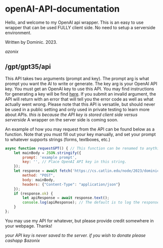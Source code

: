 # openAI-API-documentation

Hello, and welcome to my OpenAI api wrapper. This is an easy to use wrapper that can be used FULLY client side. No need to setup a serverside environment.  

Written by Dominic. 2023. 

*azonix*

## /gpt/gpt35/api

This API takes two arguments (prompt and key). The prompt arg is what prompt you want the AI to write or generate. The key arg is your OpenAI API key. You must get an OpenAI key to use this API. You may find instructions for generating a key will be find [here](https://help.socialintents.com/article/188-how-to-find-your-openai-api-key-for-chatgpt). If you submit an invalid argument, the API will return with an error that will tell you the error code as well as what actually went wrong. Please note that this API is versatile, but should never be used in a public setting and only used in private testing to learn more about APIs. *this is because the API key is stored client side versus serverside* A wrapper on the server side is coming soon.

An example of how you may request from the API can be found below as a function. Note that you must fill out your key manually, and set your prompt to whatever supports strings (forms, textboxes, etc.)

```js
async function requestGPT() { // This function can be renamed to anything.
    let mainBody = JSON.stringify({
        prompt: 'example prompt',
        key: '', // Place OpenAI API key in this string.
    });
    let response = await fetch('https://cs.catlin.edu/node/2023/dominic/gpt/gpt35/api', {
        method: "POST",
        body: mainBody,
        headers: {"Content-Type": "application/json"}
    });
    if (response.ok) {
        let apiResponse = await response.text();
        console.log(apiResponse); // The default is to log the response. The response will always respond with a string. Nev
    }
};
```

You may use my API for whatever, but please provide credit somewhere in your webpage. Thanks!

*your API key is never saved to the server. if you wish to donate please cashapp $azonix*
